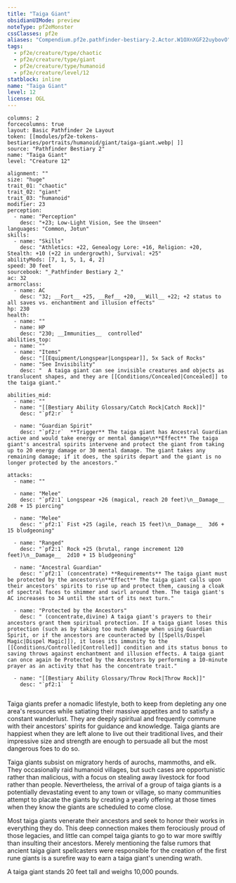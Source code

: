 ```yaml
---
title: "Taiga Giant"
obsidianUIMode: preview
noteType: pf2eMonster
cssClasses: pf2e
aliases: "Compendium.pf2e.pathfinder-bestiary-2.Actor.W1OXnXGF22uybovO" 
tags:
  - pf2e/creature/type/chaotic
  - pf2e/creature/type/giant
  - pf2e/creature/type/humanoid
  - pf2e/creature/level/12
statblock: inline
name: "Taiga Giant"
level: 12
license: OGL
---
```


```statblock
columns: 2
forcecolumns: true
layout: Basic Pathfinder 2e Layout
token: [[modules/pf2e-tokens-bestiaries/portraits/humanoid/giant/taiga-giant.webp| ]]
source: "Pathfinder Bestiary 2"
name: "Taiga Giant"
level: "Creature 12"

alignment: ""
size: "huge"
trait_01: "chaotic"
trait_02: "giant"
trait_03: "humanoid"
modifier: 23
perception:
  - name: "Perception"
    desc: "+23; Low-Light Vision, See the Unseen"
languages: "Common, Jotun"
skills:
  - name: "Skills"
    desc: "Athletics: +22, Genealogy Lore: +16, Religion: +20, Stealth: +10 (+22 in undergrowth), Survival: +25"
abilityMods: [7, 1, 5, 1, 4, 2]
speed: 30 feet
sourcebook: "_Pathfinder Bestiary 2_"
ac: 32
armorclass:
  - name: AC
    desc: "32; __Fort__ +25, __Ref__ +20, __Will__ +22; +2 status to all saves vs. enchantment and illusion effects"
hp: 230
health:
  - name: ""
  - name: HP
    desc: "230; __Immunities__  controlled"
abilities_top:
  - name: ""
  - name: "Items"
    desc: "[[Equipment/Longspear|Longspear]], 5x Sack of Rocks"
  - name: "See Invisibility"
    desc: "  A taiga giant can see invisible creatures and objects as translucent shapes, and they are [[Conditions/Concealed|Concealed]] to the taiga giant."

abilities_mid:
  - name: ""
  - name: "[[Bestiary Ability Glossary/Catch Rock|Catch Rock]]"
    desc: "`pf2:r`  "

  - name: "Guardian Spirit"
    desc: "`pf2:r`  **Trigger** The taiga giant has Ancestral Guardian active and would take energy or mental damage\n**Effect** The taiga giant's ancestral spirits intervene and protect the giant from taking up to 20 energy damage or 30 mental damage. The giant takes any remaining damage; if it does, the spirits depart and the giant is no longer protected by the ancestors."

attacks:
  - name: ""

  - name: "Melee"
    desc: "`pf2:1` Longspear +26 (magical, reach 20 feet)\n__Damage__  2d8 + 15 piercing"

  - name: "Melee"
    desc: "`pf2:1` Fist +25 (agile, reach 15 feet)\n__Damage__  3d6 + 15 bludgeoning"

  - name: "Ranged"
    desc: "`pf2:1` Rock +25 (brutal, range increment 120 feet)\n__Damage__  2d10 + 15 bludgeoning"

  - name: "Ancestral Guardian"
    desc: "`pf2:1` (concentrate) **Requirements** The taiga giant must be protected by the ancestors\n**Effect** The taiga giant calls upon their ancestors' spirits to rise up and protect them, causing a cloak of spectral faces to shimmer and swirl around them. The taiga giant's AC increases to 34 until the start of its next turn."

  - name: "Protected by the Ancestors"
    desc: " (concentrate,divine) A taiga giant's prayers to their ancestors grant them spiritual protection. If a taiga giant loses this protection (such as by taking too much damage when using Guardian Spirit, or if the ancestors are counteracted by [[Spells/Dispel Magic|Dispel Magic]]), it loses its immunity to the [[Conditions/Controlled|Controlled]] condition and its status bonus to saving throws against enchantment and illusion effects. A taiga giant can once again be Protected by the Ancestors by performing a 10-minute prayer as an activity that has the concentrate trait."

  - name: "[[Bestiary Ability Glossary/Throw Rock|Throw Rock]]"
    desc: "`pf2:1`  "
 
```



Taiga giants prefer a nomadic lifestyle, both to keep from depleting any one area's resources while satiating their massive appetites and to satisfy a constant wanderlust. They are deeply spiritual and frequently commune with their ancestors' spirits for guidance and knowledge. Taiga giants are happiest when they are left alone to live out their traditional lives, and their impressive size and strength are enough to persuade all but the most dangerous foes to do so.

Taiga giants subsist on migratory herds of aurochs, mammoths, and elk. They occasionally raid humanoid villages, but such cases are opportunistic rather than malicious, with a focus on stealing away livestock for food rather than people. Nevertheless, the arrival of a group of taiga giants is a potentially devastating event to any town or village, so many communities attempt to placate the giants by creating a yearly offering at those times when they know the giants are scheduled to come close.

Most taiga giants venerate their ancestors and seek to honor their works in everything they do. This deep connection makes them ferociously proud of those legacies, and little can compel taiga giants to go to war more swiftly than insulting their ancestors. Merely mentioning the false rumors that ancient taiga giant spellcasters were responsible for the creation of the first rune giants is a surefire way to earn a taiga giant's unending wrath.

A taiga giant stands 20 feet tall and weighs 10,000 pounds.
